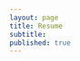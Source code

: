 ```yaml
---
layout: page
title: Resume
subtitle: 
published: true
---
```

<center>
<object data="{{ post.Ghimire_Mukesh_Resume.pdf }}" width="1000" height="1000" type='application/pdf'/>
</center>
